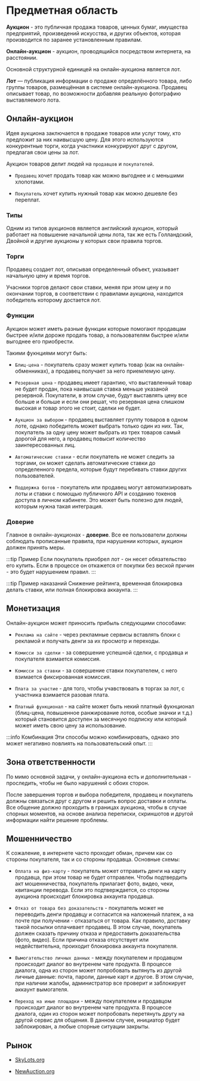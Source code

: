 # Предметная область

**Аукцион** - это публичная продажа товаров, ценных бумаг, имущества предприятий, произведений искусства, и других объектов, которая производится по заранее установленным правилам.

**Онлайн-аукцион** - аукцион, проводящийся посредством интернета, на расстоянии.

Основной структурной единицей на онлайн-аукциона является лот.

**Лот** — публикация информации о продаже определённого товара, либо группы товаров, размещённая в системе онлайн-аукциона. Продавец описывает товар, по возможности добавляя реальную фотографию выставляемого лота.

## Онлайн-аукцион

Идея аукциона заключается в продаже товаров или услуг тому, кто предложит за них наивысшую цену. Для этого используются конкурентные торги, когда участники конкурируют друг с другом, предлагая свои цены за лот.

Аукцион товаров делит людей на `продавцов` и `покупателей`.

- `Продавец` хочет продать товар как можно выгоднее и с меньшими хлопотами.

- `Покупатель` хочет купить нужный товар как можно дешевле без переплат.

### Типы

Одним из типов аукционов является английский аукцион, который работает на повышение начальной цены лота, так же есть Голландский, Двойной и другие аукционы у которых свои правила торгов.

### Торги

Продавец создает лот, описывая определенный объект, указывает начальную цену и время торгов.

Учасники торгов делают свои ставки, меняя при этом цену и по окончании торгов, в соответствии с правилами аукциона, находится победитель которому достается лот.

### Функции

Аукцион может иметь разные функции которые помогают продавцам быстрее и/или дороже продать товар, а пользователям быстрее и/или выгоднее его приобрести.

Такими фукнциями могут быть:

- `Блиц-цена` - покупатель сразу может купить товар (как на онлайн-обменниках), а продавец получает за него приемлемую цену.

- `Резервная цена` - продавец имеет гарантию, что выставленный товар не будет продан, пока наивысшая ставка меньше указаной резервной. Покупатели, в этом случае, будут выставлять цену все больше и больше и если они решат, что резервная цена слишком высокая и товар этого не стоит, сделки не будет.

- `Аукцион за выбором` - продавец выставляет группу товаров в одном лоте, однако победитель может выбрать только один из них. Так, покупатель за одну цену может выбрать из трех товаров самый дорогой для него, а продавец повысит количество заинтересованных лиц.

- `Автоматические ставки` - если покупатель не может следить за торгами, он может сделать автоматические ставки до определенного предела, которые будут перебивать ставки других пользователей.

- `Поддержка ботов` - покупатель или продавец могут автоматизировать лоты и ставки с помощью публичного API и созданию токенов доступа в личном кабинете. Это может быть полезно для людей, которым нужна такая интеграция.

### Доверие

Главное в онлайн-аукционах - **доверие**. Все ее пользователи должны соблюдать прописанные правила, при нарушении которых, аукцион должен принять меры.

:::tip Пример
Eсли покупатель приобрел лот - он несет обязательство его купить. Если в процессе он откажется от покупки без веской причин - это будет нарушением правил.
:::

:::tip Пример наказаний
Cнижение рейтинга, временная блокировка делать ставки, или полная блокировка аккаунта.
:::

## Монетизация

Онлайн-аукцион может приносить прибыль следующими способами:

- `Реклама на сайте` - через рекламные сервисы вставлять блоки с рекламой и получать денги за их просмотр и переходы.

- `Комисси за сделки` - за совершение успешной сделки, с продавца и покупателя взимается комиссия.

- `Комисси за ставки` - за совершение ставки покупателем, с него взимается фиксированная комиссия.

- `Плата за участие` - для того, чтобы учавствовать в торгах за лот, с участника взимается разовая плата.

- `Платный функционал` - на сайте может быть некий платный фукнционал (блиц-цена, повышенное ранжирование лотов, особые значки и т.д.) который становится доступен за месячную подписку или который может иметь свою цену за использование.

:::info Комбинация
Эти способы можно комбинировать, однако это может негативно повлиять на пользовательский опыт.
:::

## Зона ответственности

По мимо основной задачи, у онлайн-аукциона есть и дополнительная - проследить, чтобы не было нарушений с обоих сторон.

После завершения торгов и выбора победителя, продавец и покупатель должны связаться друг с другом и решить вопрос доставки и оплаты. Все общение должно проходить в границах аукциона, чтобы в случае спорных моментов, на основе анализа переписки, скриншотов и другой информации найти решение проблемы.

## Мошенничество

К сожаление, в интернете часто проходит обман, причем как со стороны покупателя, так и со стороны продавца. Основные схемы:

- `Оплата на физ-карту` - покупатель может отправить денги на карту продавца, при этом товар не будет отправлен. Чтобы подтвердить акт мошенничества, покупатель прилагает фото, видео, чеки, квитанции перевода. Если это подтверждается, со стороны аукциона происходит блокировка аккаунта продавца.

- `Отказ от товара без доказательств` - покупатель может не переводить денги продавцу и согласится на наложеный платеж, а на почте при получении - отказаться от товара. Как правило, доставку такой посылки оплачивает продавец. В этом случае, покупатель должен сказать причину отказа и предоставить доказательства (фото, видео). Если причина отказа отсутствует или недействительна, проиходит блокировка аккаунта покупателя.

- `Вымогательство личных данных` - между покупателем и продавцом происходит диалог во внутренем чате продукта. В процессе диалога, одна из сторон может попробовать вытянуть из другой личные данные: почта, пароли, данные карт и другое. В этом случае, при наличии жалобы, администратор все проверит и заблокирует аккаунт вымогателя.

- `Переход на иные площадки` - между покупателем и продавцом происходит диалог во внутренем чате продукта. В процессе диалога, один из сторон может попробовать перетянуть другу на другой сервис для общения. В данном случее, инициатор будет заблокирован, а любые спорные ситуации закрыты.

## Рынок

- [SkyLots.org](https://skylots.org/)

- [NewAuction.org](https://newauction.org/)
